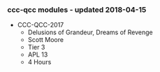 ### ccc-qcc modules - updated 2018-04-15
* CCC-QCC-2017
  * Delusions of Grandeur, Dreams of Revenge
  * Scott Moore
  * Tier 3
  * APL 13
  * 4 Hours
